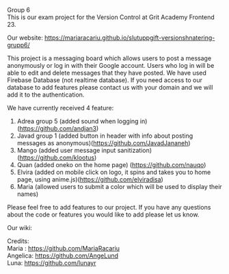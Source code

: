 Group 6 <br>
This is our exam project for the Version Control at Grit Academy Frontend 23.

Our website: https://mariaracariu.github.io/slutuppgift-versionshnatering-grupp6/

This project is a messaging board which allows users to post a message anonymously or log in with their Google account. Users who log in will be able to edit and delete messages that they have posted.
We have used Firebase Database (not realtime database).
If you need access to our database to add features please contact us with your domain and we will add it to the authentication. 

We have currently received 4 feature: <br>
1. Adrea group 5 (added sound when logging in) (https://github.com/andjan3) <br>
2. Javad group 1 (added button in header with info about posting messages as anonymous)(https://github.com/JavadJananeh) <br>
3. Mango (added user message input sanitization) (https://github.com/klootus) <br>
4. Quan (added oneko on the home page) (https://github.com/nauqo) <br>
5. Elvira (added on mobile click on logo, it spins and takes you to home page, using anime.js)(https://github.com/elviradisa) <br>
6. Maria (allowed users to submit a color which will be used to display their names)

Please feel free to add features to our project. If you have any questions about the code or features you would like to add please let us know. 

Our wiki: 

Credits: <br>
Maria : https://github.com/MariaRacariu <br>
Angelica: https://github.com/AngeLund <br>
Luna: https://github.com/lunayr
